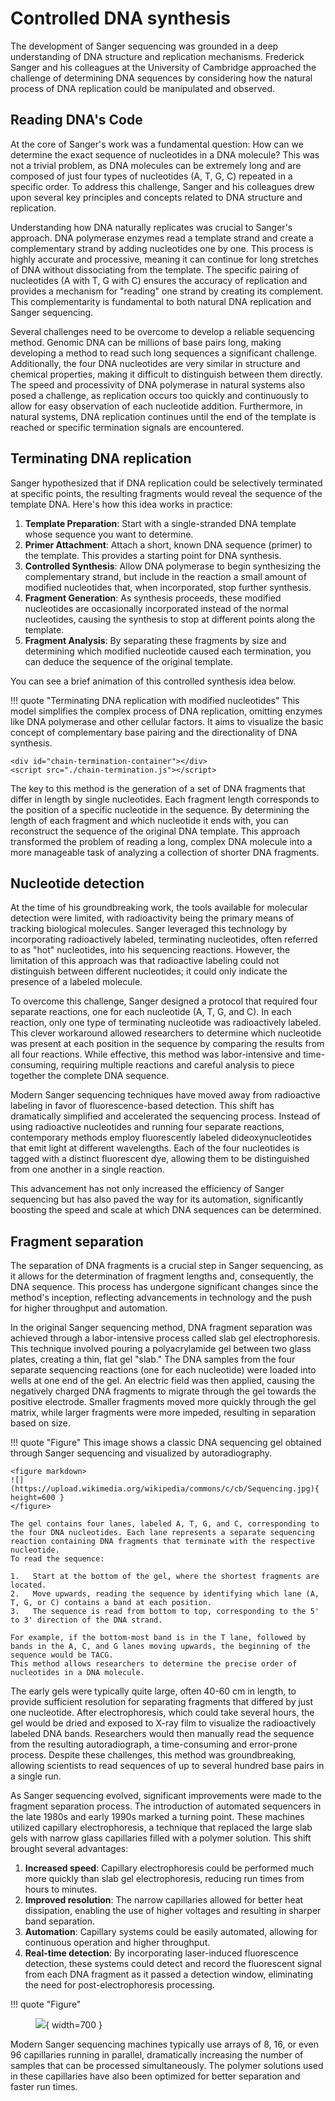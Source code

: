 # Controlled DNA synthesis

The development of Sanger sequencing was grounded in a deep understanding of DNA structure and replication mechanisms.
Frederick Sanger and his colleagues at the University of Cambridge approached the challenge of determining DNA sequences by considering how the natural process of DNA replication could be manipulated and observed.

## Reading DNA's Code

At the core of Sanger's work was a fundamental question: How can we determine the exact sequence of nucleotides in a DNA molecule?
This was not a trivial problem, as DNA molecules can be extremely long and are composed of just four types of nucleotides (A, T, G, C) repeated in a specific order.
To address this challenge, Sanger and his colleagues drew upon several key principles and concepts related to DNA structure and replication.

Understanding how DNA naturally replicates was crucial to Sanger's approach.
DNA polymerase enzymes read a template strand and create a complementary strand by adding nucleotides one by one.
This process is highly accurate and processive, meaning it can continue for long stretches of DNA without dissociating from the template.
The specific pairing of nucleotides (A with T, G with C) ensures the accuracy of replication and provides a mechanism for "reading" one strand by creating its complement.
This complementarity is fundamental to both natural DNA replication and Sanger sequencing.

Several challenges need to be overcome to develop a reliable sequencing method.
Genomic DNA can be millions of base pairs long, making developing a method to read such long sequences a significant challenge.
Additionally, the four DNA nucleotides are very similar in structure and chemical properties, making it difficult to distinguish between them directly.
The speed and processivity of DNA polymerase in natural systems also posed a challenge, as replication occurs too quickly and continuously to allow for easy observation of each nucleotide addition.
Furthermore, in natural systems, DNA replication continues until the end of the template is reached or specific termination signals are encountered.

## Terminating DNA replication

Sanger hypothesized that if DNA replication could be selectively terminated at specific points, the resulting fragments would reveal the sequence of the template DNA.
Here's how this idea works in practice:

1.  **Template Preparation**: Start with a single-stranded DNA template whose sequence you want to determine.
2.  **Primer Attachment**: Attach a short, known DNA sequence (primer) to the template.
    This provides a starting point for DNA synthesis.
3.  **Controlled Synthesis**: Allow DNA polymerase to begin synthesizing the complementary strand, but include in the reaction a small amount of modified nucleotides that, when incorporated, stop further synthesis.
4.  **Fragment Generation**: As synthesis proceeds, these modified nucleotides are occasionally incorporated instead of the normal nucleotides, causing the synthesis to stop at different points along the template.
5.  **Fragment Analysis**: By separating these fragments by size and determining which modified nucleotide caused each termination, you can deduce the sequence of the original template.

You can see a brief animation of this controlled synthesis idea below.

!!! quote "Terminating DNA replication with modified nucleotides"
    This model simplifies the complex process of DNA replication, omitting enzymes like DNA polymerase and other cellular factors. It aims to visualize the basic concept of complementary base pairing and the directionality of DNA synthesis.

    <div id="chain-termination-container"></div>
    <script src="./chain-termination.js"></script>

The key to this method is the generation of a set of DNA fragments that differ in length by single nucleotides.
Each fragment length corresponds to the position of a specific nucleotide in the sequence.
By determining the length of each fragment and which nucleotide it ends with, you can reconstruct the sequence of the original DNA template.
This approach transformed the problem of reading a long, complex DNA molecule into a more manageable task of analyzing a collection of shorter DNA fragments.

## Nucleotide detection

At the time of his groundbreaking work, the tools available for molecular detection were limited, with radioactivity being the primary means of tracking biological molecules.
Sanger leveraged this technology by incorporating radioactively labeled, terminating nucleotides, often referred to as "hot" nucleotides, into his sequencing reactions.
However, the limitation of this approach was that radioactive labeling could not distinguish between different nucleotides; it could only indicate the presence of a labeled molecule.

To overcome this challenge, Sanger designed a protocol that required four separate reactions, one for each nucleotide (A, T, G, and C).
In each reaction, only one type of terminating nucleotide was radioactively labeled.
This clever workaround allowed researchers to determine which nucleotide was present at each position in the sequence by comparing the results from all four reactions.
While effective, this method was labor-intensive and time-consuming, requiring multiple reactions and careful analysis to piece together the complete DNA sequence.

Modern Sanger sequencing techniques have moved away from radioactive labeling in favor of fluorescence-based detection.
This shift has dramatically simplified and accelerated the sequencing process.
Instead of using radioactive nucleotides and running four separate reactions, contemporary methods employ fluorescently labeled dideoxynucleotides that emit light at different wavelengths.
Each of the four nucleotides is tagged with a distinct fluorescent dye, allowing them to be distinguished from one another in a single reaction.

This advancement has not only increased the efficiency of Sanger sequencing but has also paved the way for its automation, significantly boosting the speed and scale at which DNA sequences can be determined.

## Fragment separation

The separation of DNA fragments is a crucial step in Sanger sequencing, as it allows for the determination of fragment lengths and, consequently, the DNA sequence.
This process has undergone significant changes since the method's inception, reflecting advancements in technology and the push for higher throughput and automation.

In the original Sanger sequencing method, DNA fragment separation was achieved through a labor-intensive process called slab gel electrophoresis.
This technique involved pouring a polyacrylamide gel between two glass plates, creating a thin, flat gel "slab."
The DNA samples from the four separate sequencing reactions (one for each nucleotide) were loaded into wells at one end of the gel.
An electric field was then applied, causing the negatively charged DNA fragments to migrate through the gel towards the positive electrode.
Smaller fragments moved more quickly through the gel matrix, while larger fragments were more impeded, resulting in separation based on size.

!!! quote "Figure"
    This image shows a classic DNA sequencing gel obtained through Sanger sequencing and visualized by autoradiography.

    <figure markdown>
    ![](https://upload.wikimedia.org/wikipedia/commons/c/cb/Sequencing.jpg){ height=600 }
    </figure>

    The gel contains four lanes, labeled A, T, G, and C, corresponding to the four DNA nucleotides. Each lane represents a separate sequencing reaction containing DNA fragments that terminate with the respective nucleotide.
    To read the sequence:

    1.   Start at the bottom of the gel, where the shortest fragments are located.
    2.   Move upwards, reading the sequence by identifying which lane (A, T, G, or C) contains a band at each position.
    3.   The sequence is read from bottom to top, corresponding to the 5' to 3' direction of the DNA strand.

    For example, if the bottom-most band is in the T lane, followed by bands in the A, C, and G lanes moving upwards, the beginning of the sequence would be TACG.
    This method allows researchers to determine the precise order of nucleotides in a DNA molecule.

The early gels were typically quite large, often 40-60 cm in length, to provide sufficient resolution for separating fragments that differed by just one nucleotide.
After electrophoresis, which could take several hours, the gel would be dried and exposed to X-ray film to visualize the radioactively labeled DNA bands.
Researchers would then manually read the sequence from the resulting autoradiograph, a time-consuming and error-prone process.
Despite these challenges, this method was groundbreaking, allowing scientists to read sequences of up to several hundred base pairs in a single run.

As Sanger sequencing evolved, significant improvements were made to the fragment separation process.
The introduction of automated sequencers in the late 1980s and early 1990s marked a turning point.
These machines utilized capillary electrophoresis, a technique that replaced the large slab gels with narrow glass capillaries filled with a polymer solution.
This shift brought several advantages:

1. **Increased speed**: Capillary electrophoresis could be performed much more quickly than slab gel electrophoresis, reducing run times from hours to minutes.
2. **Improved resolution**: The narrow capillaries allowed for better heat dissipation, enabling the use of higher voltages and resulting in sharper band separation.
3. **Automation**: Capillary systems could be easily automated, allowing for continuous operation and higher throughput.
4. **Real-time detection**: By incorporating laser-induced fluorescence detection, these systems could detect and record the fluorescent signal from each DNA fragment as it passed a detection window, eliminating the need for post-electrophoresis processing.

!!! quote "Figure"
    <figure markdown>
    ![](https://ars.els-cdn.com/content/image/3-s2.0-B9780128030776000059-f05-05-9780128030776.jpg){ width=700 }
    </figure>

Modern Sanger sequencing machines typically use arrays of 8, 16, or even 96 capillaries running in parallel, dramatically increasing the number of samples that can be processed simultaneously.
The polymer solutions used in these capillaries have also been optimized for better separation and faster run times.

[^sanger1977dna]: Sanger, F., Nicklen, S., & Coulson, A. R. (1977). DNA sequencing with chain-terminating inhibitors. *Proceedings of the national academy of sciences, 74*(12), 5463-5467. doi: [10.1073/pnas.74.12.5463](https://doi.org/10.1073/pnas.74.12.5463)
[^shendure2008next]: Shendure, J., & Ji, H. (2008). Next-generation DNA sequencing. *Nature biotechnology, 26*(10), 1135-1145. doi: [10.1038/nbt1486](https://doi.org/10.1038/nbt1486)

[^shuhaib2023mastering]: Al-Shuhaib, M. B. S., & Hashim, H. O. (2023). Mastering DNA chromatogram analysis in Sanger sequencing for reliable clinical analysis. *J. Genet. Eng. Biotechnol., 21*(1), 115. doi: [10.1186/s43141-023-00587-6](https://doi.org/10.1186/s43141-023-00587-6)
[^lopez2021sanger]: Arteche-López, A., Ávila-Fernández, A., Romero, R., Riveiro-Álvarez, R., López-Martínez, M. A., Giménez-Pardo, A., ... & Ayuso, C. (2021). Sanger sequencing is no longer always necessary based on a single-center validation of 1109 NGS variants in 825 clinical exomes. *Scientific reports, 11*(1), 5697. doi: [10.1038/s41598-021-85182-w](https://doi.org/10.1038/s41598-021-85182-w)
[^cario2020sanger]: De Cario, R., Kura, A., Suraci, S., Magi, A., Volta, A., Marcucci, R., ... & Sticchi, E. (2020). Sanger validation of high-throughput sequencing in genetic diagnosis: Still the best practice?. *Frontiers in genetics, 11*, 592588. doi: [10.3389/fgene.2020.592588](https://doi.org/10.3389/fgene.2020.592588)
[^giani2020long]: Giani, A. M., Gallo, G. R., Gianfranceschi, L., & Formenti, G. (2020). Long walk to genomics: History and current approaches to genome sequencing and assembly. *Computational and Structural Biotechnology Journal*, 18, 9-19. doi: [10.1016/j.csbj.2019.11.002](https://doi.org/10.1016/j.csbj.2019.11.002)
[^crossley2020guidelines]: Crossley, B. M., Bai, J., Glaser, A., Maes, R., Porter, E., Killian, M. L., ... & Toohey-Kurth, K. (2020). Guidelines for Sanger sequencing and molecular assay monitoring. *Journal of Veterinary Diagnostic Investigation, 32*(6), 767-775. doi: [10.1177/1040638720905833](https://doi.org/110.1177/1040638720905833)
